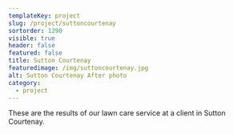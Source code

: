 ```yaml
---
templateKey: project
slug: /project/suttoncourtenay
sortorder: 1290
visible: true
header: false
featured: false
title: Sutton Courtenay
featuredimage: /img/suttoncourtenay.jpg
alt: Sutton Courtenay After photo
category:
  - project
---
```


These are the results of our lawn care service at a client in Sutton Courtenay.
